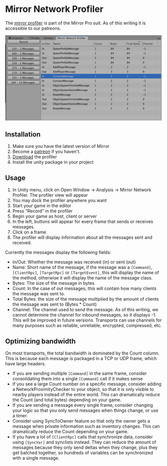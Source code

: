 # Mirror Network Profiler

The [mirror profiler](https://mirror-networking.com/download/mirror-profiler/) is part of the Mirror Pro suit.
As of this writing it is accessible to our patreons.

![Network Profiler](Profiler.png)

## Installation

1. Make sure you have the latest version of Mirror
2. Become a [patreon](https://www.patreon.com/MirrorNetworking) if you haven't.
3. [Download](https://mirror-networking.com/download/mirror-profiler/) the profiler
4. Install the unity package in your project


## Usage
1. In Unity menu,  click on Open Window -> Analysis -> Mirror Network Profiler.  The profiler view will appear
2. You may dock the profiler anywhere you want
3. Start your game in the editor
4. Press "Record" in the profiler
5. Begin your game as host, client or server
6. In the left,  buttons will appear for every frame that sends or receives messages.   
7. Click on a frame
8. The profiler will display information about all the messages sent and received.

Currently the messages display the following fields:

* In/Out: Whether the message was received (in) or sent (out)
* Name: Short name of the message,  if the message was a `[Command]`, `[ClientRpc]`, `[TargetRpc]` or `[TargetEvent]`,  this will display the name of the method,  otherwise it will display the name of the message class.
* Bytes: The size of the message in bytes
* Count: In the case of out messages,  this will contain how many clients the message was sent to.
* Total Bytes:  the size of the message multiplied by the amount of clients the message was sent to (Bytes * Count)
* Channel: The channel used to send the message.  As of this writing,  we cannot determine the channel for inbound messages, so it displays -1.  This will be improved in future versions. Transports can use channels for many purposes such as reliable, unreliable, encrypted, compressed, etc.

## Optimizing bandwidth

On most transports, the total bandwidth is dominated by the Count column.  This is because each message is packaged in a TCP or UDP frame,  which have large headers. 

* If you are sending multiple `[Command]` in the same frame,  consider consolidating them into a single `[Command]` call if it makes sense
* If you see a large Count number on a specific message,  consider adding a NetworkProximityChecker to your object,  so that it is only visible to nearby players instead of the entire world. This can dramatically reduce the Count (and total bytes) depending on your game.
* If you are sending a message every single frame,  consider changing your logic so that you only send messages when things change,  or use a timer.
* Consider using SyncToOwner feature so that only the owner gets a message when private information such as inventory changes. This can dramatically reduce the Count depending on your game.
* If you have a lot of `[ClientRpc]` calls that synchronize data,  consider using `[SyncVar]` and synclists instead.  They can reduce the amount of messages because they only send deltas when they change,  plus they get batched together, so hundreds of variables can be synchronized with a single message.
